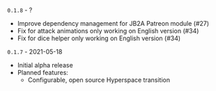 `0.1.8` - ?
* Improve dependency management for JB2A Patreon module (#27)
* Fix for attack animations only working on English version (#34)
* Fix for dice helper only working on English version (#34)

`0.1.7` - 2021-05-18
* Initial alpha release
* Planned features:
    * Configurable, open source Hyperspace transition